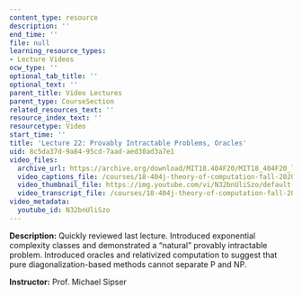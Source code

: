 ```yaml
---
content_type: resource
description: ''
end_time: ''
file: null
learning_resource_types:
- Lecture Videos
ocw_type: ''
optional_tab_title: ''
optional_text: ''
parent_title: Video Lectures
parent_type: CourseSection
related_resources_text: ''
resource_index_text: ''
resourcetype: Video
start_time: ''
title: 'Lecture 22: Provably Intractable Problems, Oracles'
uid: 8c5da37d-9a84-95cd-7aad-aed30ad3a7e1
video_files:
  archive_url: https://archive.org/download/MIT18.404F20/MIT18_404F20_lec22_300k.mp4
  video_captions_file: /courses/18-404j-theory-of-computation-fall-2020/4583bd83fcd552aeae54d87b356aca0c_N32bnUliSzo.vtt
  video_thumbnail_file: https://img.youtube.com/vi/N32bnUliSzo/default.jpg
  video_transcript_file: /courses/18-404j-theory-of-computation-fall-2020/88786eaf01c47ee97d9afbc902d98608_N32bnUliSzo.pdf
video_metadata:
  youtube_id: N32bnUliSzo
---
```


**Description:** Quickly reviewed last lecture. Introduced exponential complexity classes and demonstrated a “natural” provably intractable problem. Introduced oracles and relativized computation to suggest that pure diagonalization-based methods cannot separate P and NP.

**Instructor:** Prof. Michael Sipser



